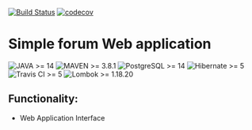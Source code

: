 [![Build Status](https://www.travis-ci.com/coffeeturbo/job4j_forum.svg?branch=master)](https://www.travis-ci.com/coffeeturbo/job4j_car_accident)
[![codecov](https://codecov.io/gh/coffeeturbo/job4j_forum/branch/master/graph/badge.svg)](https://codecov.io/gh/coffeeturbo/job4j_car_accident)
# Simple forum Web application

![JAVA >= 14](https://img.shields.io/badge/JAVA-%3E%3D14-red)
![MAVEN >= 3.8.1](https://img.shields.io/badge/MAVEN-%3E%3D3-green)
![PostgreSQL >= 14](https://img.shields.io/badge/PostgreSQL-%3E%3D5-blue)
![Hibernate >= 5](https://img.shields.io/badge/Hibernate-%3E%3D5-orange)
![Travis CI >= 5](https://img.shields.io/badge/Travis-CI-blue)
![Lombok >= 1.18.20](https://img.shields.io/badge/Lombok-1.18.20-blueviolet)

## Functionality:

- Web Application Interface 

